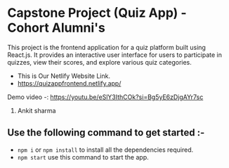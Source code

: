 # Capstone Project (Quiz App) - Cohort Alumni's


This project is the frontend application for a quiz platform built using React.js. It provides an interactive user interface for users to participate in quizzes, view their scores, and explore various quiz categories.

- This is Our Netlify Website Link.
- https://quizappfrontend.netlify.app/

Demo video -: https://youtu.be/eSlY3IthCOk?si=Bg5yE6zDjgAYr7sc

1. Ankit sharma
## Use the following command to get started :-

- `npm i` or `npm install` to install all the dependencies required.
- `npm start` use this command to start the app.
